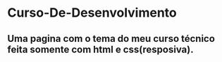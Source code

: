 # Curso-De-Desenvolvimento
## Uma pagina com o tema do meu curso técnico feita somente com html e css(resposiva).
